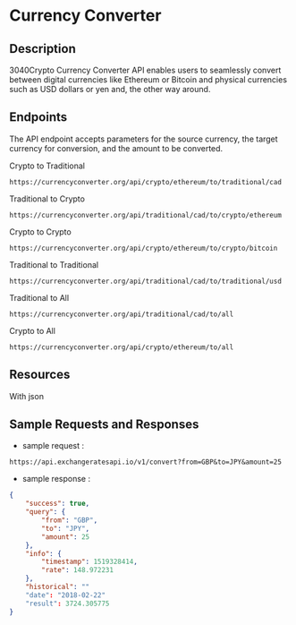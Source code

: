 # Currency Converter

## Description
3040Crypto Currency Converter API enables users to seamlessly convert between digital currencies like Ethereum or Bitcoin and physical currencies such as USD dollars or yen and, the other way around.

## Endpoints
The API endpoint accepts parameters for the source currency, the target currency for conversion, and the amount to be converted.


Crypto to Traditional

```https://currencyconverter.org/api/crypto/ethereum/to/traditional/cad```

Traditional to Crypto

```https://currencyconverter.org/api/traditional/cad/to/crypto/ethereum```

Crypto to Crypto 

```https://currencyconverter.org/api/crypto/ethereum/to/crypto/bitcoin```

Traditional to Traditional

```https://currencyconverter.org/api/traditional/cad/to/traditional/usd```

Traditional to All

```https://currencyconverter.org/api/traditional/cad/to/all```

Crypto to All

```https://currencyconverter.org/api/crypto/ethereum/to/all```

## Resources

With json

## Sample Requests and Responses
- sample request :

```url
https://api.exchangeratesapi.io/v1/convert?from=GBP&to=JPY&amount=25
```
- sample response :
```json
{
    "success": true,
    "query": {
        "from": "GBP",
        "to": "JPY",
        "amount": 25
    },
    "info": {
        "timestamp": 1519328414,
        "rate": 148.972231
    },
    "historical": ""
    "date": "2018-02-22"
    "result": 3724.305775
}
```
